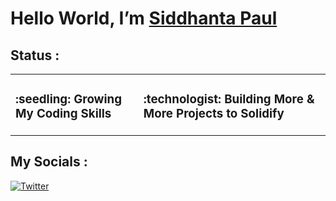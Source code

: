 <!-- Intro -->
# Hello World, I’m [Siddhanta Paul](https://github.com/Siddhanta19) </h1>

<!-- <h3> I Have Dedicated Myself to Web Development -->

## **Status :** 
<table>
    <tr>
        <td><h3>:seedling: Growing My <strong>Coding Skills</strong></h3></td>
        <td><h3>:technologist: Building <strong>More & More</strong> Projects <strong> to Solidify</strong></h3></td>
    </tr>
</table>

## **My Socials :** ️

[![Twitter](https://user-images.githubusercontent.com/13122796/178032018-6da37214-7474-4641-a1da-7af7db3a31cd.png)](https://twitter.com/Siddhanta101)

<!---
Siddhanta19/Siddhanta19 is a ✨ special ✨ repository because its `README.md` (this file) appears on your GitHub profile.
You can click the Preview link to take a look at your changes.
--->

